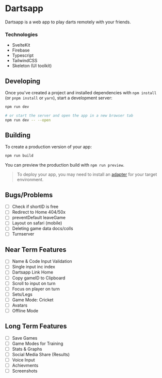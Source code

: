 # Dartsapp

Dartsapp is a web app to play darts remotely with your friends.

### Technologies

- SvelteKit
- Firebase
- Typescript
- TailwindCSS
- Skeleton (UI toolkit)

## Developing

Once you've created a project and installed dependencies with `npm install` (or `pnpm install` or `yarn`), start a development server:

```bash
npm run dev

# or start the server and open the app in a new browser tab
npm run dev -- --open
```

## Building

To create a production version of your app:

```bash
npm run build
```

You can preview the production build with `npm run preview`.

> To deploy your app, you may need to install an [adapter](https://kit.svelte.dev/docs/adapters) for your target environment.

## Bugs/Problems

- [ ] Check if shortID is free
- [ ] Redirect to Home 404/50x
- [ ] preventDefault leaveGame
- [ ] Layout on safari (mobile)
- [ ] Deleting game data docs/colls
- [ ] Turnserver

## Near Term Features

- [ ] Name & Code Input Validation
- [ ] Single input inc index
- [ ] Dartsapp Link Home
- [ ] Copy gameID to Clipboard
- [ ] Scroll to input on turn
- [ ] Focus on player on turn
- [ ] Sets/Legs
- [ ] Game Mode: Cricket
- [ ] Avatars
- [ ] Offline Mode

## Long Term Features

- [ ] Save Games
- [ ] Game Modes for Training
- [ ] Stats & Graphs
- [ ] Social Media Share (Results)
- [ ] Voice Input
- [ ] Achievments
- [ ] Screenshots
